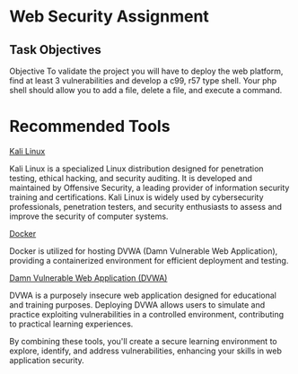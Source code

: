 # Web Security Assignment

## Task Objectives

Objective
To validate the project you will have to deploy the web platform, find at least 3 vulnerabilities and develop a c99, r57 type shell. Your php shell should allow you to add a file, delete a file, and execute a command.

# Recommended Tools 

[Kali Linux](https://www.kali.org/get-kali/#kali-platforms)

Kali Linux is a specialized Linux distribution designed for penetration testing, ethical hacking, and security auditing. It is developed and maintained by Offensive Security, a leading provider of information security training and certifications. Kali Linux is widely used by cybersecurity professionals, penetration testers, and security enthusiasts to assess and improve the security of computer systems.

[Docker](https://www.docker.com/products/docker-desktop/)

Docker is utilized for hosting DVWA (Damn Vulnerable Web Application), providing a containerized environment for efficient deployment and testing.

[Damn Vulnerable Web Application (DVWA)](https://hub.docker.com/r/vulnerables/web-dvwa/)

DVWA is a purposely insecure web application designed for educational and training purposes. Deploying DVWA allows users to simulate and practice exploiting vulnerabilities in a controlled environment, contributing to practical learning experiences.

By combining these tools, you'll create a secure learning environment to explore, identify, and address vulnerabilities, enhancing your skills in web application security.